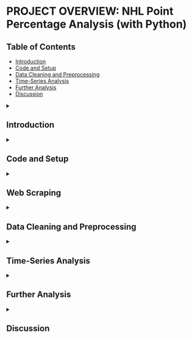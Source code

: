# PROJECT OVERVIEW: NHL Point Percentage Analysis (with Python)

## Table of Contents
* [Introduction](#introduction)
* [Code and Setup](#code-and-setup)
* [Data Cleaning and Preprocessing](#data-cleaning-and-preprocessing)
* [Time-Series Analysis](#time-series-analysis)
* [Further Analysis](#further-analysis)
* [Discussion](#discussion)
  
<details><summary><h2>Introduction</h2></summary> 
  <ul>
    <li>Performed data visualizations (i.e., time series analysis) and analyzed playoff performances of NHL Regular season champions (President Trophy winners), as well as regular season performances of Stanley Cup finalists and winners.</li>
    <li>Scraped data from the NHL's website, collecting data from 1967 onwards (when the league expanded beyond 6 teams permanently).</li>
    <li>Imported Dash for interactivity.</li>
  </ul>

[<b>Back to Table of Contents</b>](#table-of-contents)

</details>

<details><summary><h2>Code and Setup</h2></summary> 
  <ul>
    <li><b>IDEs Used:</b> Google Colab, Jupyter Notebook</li>
    <li><b>Python Version:</b> 3.10.12</li>
    <li><b>Libraries and Packages:</b> pandas, plotly.express, matplotlib, Dash</li>
  </ul>

If you'd like to fork or run this locally:

```bash
git clone https://github.com/Francis-Calingo/NHL-POINT-PERCENTAGE-ANALYSIS.git
cd NHL-POINT-PERCENTAGE-ANALYSIS
```

To install the necessary Python libraries and packages:
```bash
pip install -r requirements.txt
```

[<b>Back to Table of Contents</b>](#table-of-contents)
</details>

<details><summary><h2>Web Scraping</h2></summary> 
  <ul>
    <li><b>Stanley Cup Champions:</b> https://records.nhl.com/awards/stanley-cup/winners/li>
    <li><b>Regular Season Team Statistics:</b> https://www.nhl.com/standings/2024-04-18/league</li>
  </ul>

[<b>Back to Table of Contents</b>](#table-of-contents)
</details>

<details><summary><h2>Data Cleaning and Preprocessing</h2></summary> 
<ul>
    <li>Dropped na rows, which should correspond to 2005, as there was a lockout that cancelled the entire 2004-05 season.</li>
</ul>

[<b>Back to Table of Contents</b>](#table-of-contents)
</details>

<details><summary><h2>Time-Series Analysis</h2></summary> 

<p>The plot demonstrates that regular season performances peaked in the 1970s, declined over time in the mid-90s, before slowly climbing up and mostly stabilizing somewhere in the middle (although the historic performances of the 2018-19 Tampa Bay Lightning and the 2022-23 Boston Bruins teams help the regular season champion trendline almost creep up to its previous historic highs). </p>

![newplot](https://github.com/user-attachments/assets/88db03af-247f-4e42-ab18-3c2b370e0ace)

[<b>Back to Table of Contents</b>](#table-of-contents)
</details>

<details><summary><h2>Further Analysis</h2></summary> 

<p> This plot demonstrate that not only has it become rarer for the NHL regular season champion to win the Stanley Cup in the same season, but it's becoming more common for teams that did not finish very close to the regular season champions in points to win the Stanley Cup. This shows that the league has become more competitive and betting on certain top teams is not as certain as it was in the past.</p>

<img width="668" alt="image" src="https://github.com/user-attachments/assets/382514ee-afea-4625-a9b2-0c5031ec9ce0" />

[<b>Back to Table of Contents</b>](#table-of-contents)
</details>

<details><summary><h2>Discussion</h2></summary> 

<p> Despite the increasingly competitive nature of the league (as demonstrated by the time-series plot showing that, in general, both the Stanley Cup finalists and regular season champions are not performing as well in the regular season and the playoffs, respectively, as their 1970s counterparts), it appears that, more often than not, when it comes to the Stanley Cup finals, the team with a higher regular season point total will more than likely win the Stanley Cup over their opponent. Therefore, if you are placing bets at every Stanley Cup Final, you should always definitely bet on the team with the better regular season record. </p>

[<b>Back to Table of Contents</b>](#table-of-contents)
</details>
